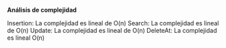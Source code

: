 **Análisis de complejidad**

Insertion: La complejidad es lineal de O(n)
Search: La complejidad es lineal de O(n)
Update: La complejidad es lineal de O(n)
DeleteAt: La complejidad es lineal O(n)

